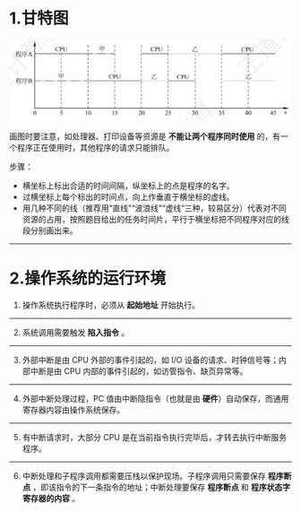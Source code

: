 # 1.甘特图

![alt text](imgs/甘特图.png)

画图时要注意，如处理器、打印设备等资源是 **不能让两个程序同时使用** 的，有一个程序正在使用时，其他程序的请求只能排队。

步骤：
- 横坐标上标出合适的时间间隔，纵坐标上的点是程序的名字。
- 过横坐标上每个标出的时间点，向上作垂直于横坐标的虚线。
- 用几种不同的线（推荐用“直线”“波浪线”“虚线”三种，较易区分）代表对不同资源的占用，按照题目给出的任务时间片，平行于横坐标把不同程序对应的线段分别画出来。

---

# 2.操作系统的运行环境

1. 操作系统执行程序时，必须从 **起始地址** 开始执行。

---

2. 系统调用需要触发 **陷入指令** 。

---

3. 外部中断是由 CPU 外部的事件引起的，如 I/O 设备的请求、时钟信号等；内部中断是由 CPU 内部的事件引起的，如访管指令、缺页异常等。

---

4. 外部中断处理过程，PC 值由中断隐指令（也就是由 **硬件**）自动保存，而通用寄存器内容由操作系统保存。

---

5. 有中断请求时，大部分 CPU 是在当前指令执行完毕后，才转去执行中断服务程序。

---

6. 中断处理和子程序调用都需要压栈以保护现场。子程序调用只需要保存 **程序断点** ，即该指令的下一条指令的地址；中断处理要保存 **程序断点** 和 **程序状态字寄存器的内容** 。